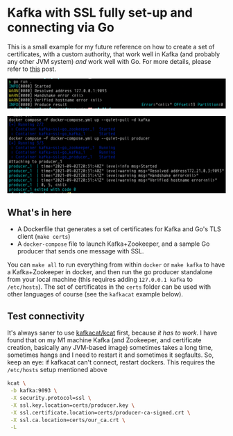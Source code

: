 # Kafka with SSL fully set-up and connecting via Go

This is a small example for my future reference on how to create a set of certificates, with a custom authority, that work well in Kafka (and probably any other JVM system) _and_ work well with Go. For more details, please refer to [this](https://mostlymaths.net/2021/09/kafka-ssl-go.html/) post.

![](go-up.png)

![](docker-up.png)

## What's in here

- A Dockerfile that generates a set of certificates for Kafka and Go's TLS client (`make certs`)
- A `docker-compose` file to launch Kafka+Zookeeper, and a sample Go producer that sends one message with SSL.

You can `make all` to run everything from within `docker` or `make kafka` to have a Kafka+Zookeeper in docker, and then run the go producer standalone from your local machine (this requires adding `127.0.0.1 kafka` to `/etc/hosts`). The set of certificates in the `certs` folder can be used with other languages of course (see the `kafkacat` example below).

## Test connectivity

It's always saner to use [kafkacat/kcat](https://github.com/edenhill/kcat) first, because _it has to work_. I have found that on my M1 machine Kafka (and Zookeeper, and certificate creation, basically any JVM-based image) sometimes takes a long time, sometimes hangs and I need to restart it and sometimes it segfaults. So, keep an eye: if kafkacat can't connect, restart dockers. This requires the `/etc/hosts` setup mentioned above

```bash
kcat \
 -b kafka:9093 \
 -X security.protocol=ssl \
 -X ssl.key.location=certs/producer.key \
 -X ssl.certificate.location=certs/producer-ca-signed.crt \
 -X ssl.ca.location=certs/our_ca.crt \
 -L
```
